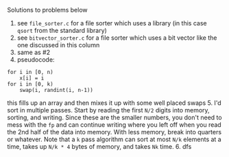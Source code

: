Solutions to problems below

1. see `file_sorter.c` for a file sorter which uses a library (in this case `qsort` from the standard library)
2. see `bitvector_sorter.c` for a file sorter which uses a bit vector like the one discussed in this column
3. same as #2
4. pseudocode:
```
for i in [0, n)
    x[i] = i
for i in [0, k)
    swap(i, randint(i, n-1))
```
this fills up an array and then mixes it up with some well placed swaps
5. I'd sort in multiple passes. Start by reading the first `N/2` digits into memory, sorting, and writing.
Since these are the smaller numbers, you don't need to mess with the `fp` and can continue writing where you left off
when you read the 2nd half of the data into memory. With less memory, break into quarters or whatever. 
Note that a `k` pass algorithm can sort at most `N/k` elements at a time, takes up `N/k * 4` bytes of memory, and takes `Nk` time. 
6. dfs